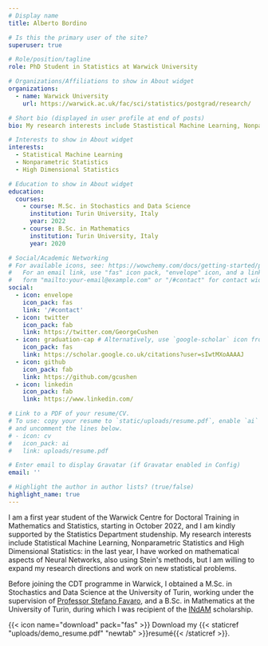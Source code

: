 ```yaml
---
# Display name
title: Alberto Bordino

# Is this the primary user of the site?
superuser: true

# Role/position/tagline
role: PhD Student in Statistics at Warwick University

# Organizations/Affiliations to show in About widget
organizations:
  - name: Warwick University
    url: https://warwick.ac.uk/fac/sci/statistics/postgrad/research/

# Short bio (displayed in user profile at end of posts)
bio: My research interests include Stastistical Machine Learning, Nonparametric Statistics and High Dimensional Statistics. 

# Interests to show in About widget
interests:
  - Statistical Machine Learning
  - Nonparametric Statistics
  - High Dimensional Statistics

# Education to show in About widget
education:
  courses:
    - course: M.Sc. in Stochastics and Data Science
      institution: Turin University, Italy
      year: 2022
    - course: B.Sc. in Mathematics
      institution: Turin University, Italy
      year: 2020

# Social/Academic Networking
# For available icons, see: https://wowchemy.com/docs/getting-started/page-builder/#icons
#   For an email link, use "fas" icon pack, "envelope" icon, and a link in the
#   form "mailto:your-email@example.com" or "/#contact" for contact widget.
social:
  - icon: envelope
    icon_pack: fas
    link: '/#contact'
  - icon: twitter
    icon_pack: fab
    link: https://twitter.com/GeorgeCushen
  - icon: graduation-cap # Alternatively, use `google-scholar` icon from `ai` icon pack
    icon_pack: fas
    link: https://scholar.google.co.uk/citations?user=sIwtMXoAAAAJ
  - icon: github
    icon_pack: fab
    link: https://github.com/gcushen
  - icon: linkedin
    icon_pack: fab
    link: https://www.linkedin.com/

# Link to a PDF of your resume/CV.
# To use: copy your resume to `static/uploads/resume.pdf`, enable `ai` icons in `params.toml`,
# and uncomment the lines below.
# - icon: cv
#   icon_pack: ai
#   link: uploads/resume.pdf

# Enter email to display Gravatar (if Gravatar enabled in Config)
email: ''

# Highlight the author in author lists? (true/false)
highlight_name: true
---
```


I am a first year student of the Warwick Centre for Doctoral Training in Mathematics and Statistics, starting in October 2022, and I am kindly supported by the Statistics Department studenship. My research interests include Statistical Machine Learning, Nonparametric Statistics and High Dimensional Statistics: in the last year, I have worked on mathematical aspects of Neural Networks, also using Stein's methods, but I am willing to expand my research directions and work on new statistical problems. 

Before joining the CDT programme in Warwick, I obtained a M.Sc. in Stochastics and Data Science at the University of Turin, working under the supervision of [Professor Stefano Favaro](https://www.carloalberto.org/person/stefano-favaro/), and a B.Sc. in Mathematics at the University of Turin, during which I was recipient of the [INdAM](https://en.wikipedia.org/wiki/Istituto_Nazionale_di_Alta_Matematica_Francesco_Severi) scholarship.

{{< icon name="download" pack="fas" >}} Download my {{< staticref "uploads/demo_resume.pdf" "newtab" >}}resumé{{< /staticref >}}.
